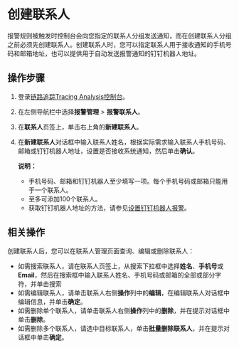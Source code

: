 # 创建联系人

报警规则被触发时控制台会向您指定的联系人分组发送通知，而在创建联系人分组之前必须先创建联系人。创建联系人时，您可以指定联系人用于接收通知的手机号码和邮箱地址，也可以提供用于自动发送报警通知的钉钉机器人地址。

## 操作步骤

1.  登录[链路追踪Tracing Analysis控制台](https://tracing-sg.console.aliyun.com/)。

2.  在左侧导航栏中选择**报警管理** \> **报警联系人**。

3.  在**联系人**页签上，单击右上角的**新建联系人**。

4.  在**新建联系人**对话框中输入联系人姓名，根据实际需求输入联系人手机号码、邮箱或钉钉机器人地址，设置是否接收系统通知，然后单击**确认**。

    **说明：**

    -   手机号码、邮箱和钉钉机器人至少填写一项。每个手机号码或邮箱只能用于一个联系人。
    -   至多可添加100个联系人。
    -   获取钉钉机器人地址的方法，请参见[设置钉钉机器人报警](/intl.zh-CN/大盘和报警/设置钉钉机器人报警.md)。

## 相关操作



创建联系人后，您可以在联系人管理页面查询、编辑或删除联系人：

-   如需搜索联系人，请在联系人页签上，从搜索下拉框中选择**姓名**、**手机号**或**Email**，然后在搜索框中输入联系人姓名、手机号码或邮箱的全部或部分字符，并单击搜索
-   如需编辑联系人，请单击联系人右侧**操作**列中的**编辑**，在编辑联系人对话框中编辑信息，并单击**确定**。
-   如需删除单个联系人，请单击联系人右侧**操作**列中的**删除**，并在提示对话框中单击**删除**。
-   如需删除多个联系人，请选中目标联系人，单击**批量删除联系人**，并在提示对话框中单击**确定**。


